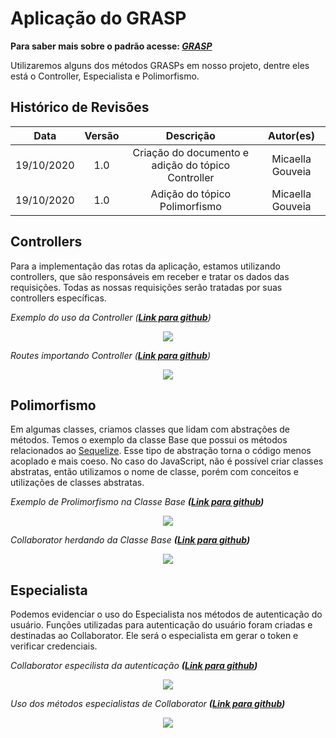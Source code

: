 #  Aplicação do GRASP
**Para saber mais sobre o padrão acesse: [*GRASP*](Project/Estudos/GRASP.md)**

Utilizaremos alguns dos métodos GRASPs em nosso projeto, dentre eles está o Controller, Especialista e Polimorfismo.

## Histórico de Revisões
| Data | Versão | Descrição | Autor(es) |
|:----:|:------:|:---------:|:---------:|
| 19/10/2020 | 1.0 | Criação do documento e adição do tópico Controller | Micaella Gouveia |
| 19/10/2020 | 1.0 | Adição do tópico Polimorfismo | Micaella Gouveia |

## Controllers
Para a implementação das rotas da aplicação, estamos utilizando controllers, que são responsáveis em receber e tratar os dados das requisições. Todas as nossas requisições serão tratadas por suas controllers específicas.

*Exemplo do uso da Controller (**[Link para github](https://github.com/UnBArqDsw/2020.1_G12_Stock_Backend/blob/devel/src/app/controllers/CollaboratorController.js)**)*

<p align="center">
<img src="/assets/padroes/grasp/collaboratorController.png" class="codes-prints" />
</p>

*Routes importando Controller (**[Link para github](https://github.com/UnBArqDsw/2020.1_G12_Stock_Backend/blob/devel/src/routes/Collaborator.routes.js)**)*

<p align="center">
<img src="/assets/padroes/grasp/collaboratorRoutes.png" class="codes-prints" />
</p>


## Polimorfismo
Em algumas classes, criamos classes que lidam com abstrações de métodos. Temos o exemplo da classe Base que possui os métodos relacionados ao [Sequelize](Modeling/objeto?id=Sequelize). Esse tipo de abstração torna o código menos acoplado e mais coeso. No caso do JavaScript, não é possível criar classes abstratas, então utilizamos o nome de classe, porém com conceitos e utilizações de classes abstratas.

*Exemplo de Prolimorfismo na Classe Base **([Link para github](https://github.com/UnBArqDsw/2020.1_G12_Stock_Backend/blob/devel/src/app/StockBase/Base.js))***

<p align="center">
<img src="/assets/padroes/decorator/decoratorBase.png" class="codes-prints" />
</p>

*Collaborator herdando da Classe Base **([Link para github](https://github.com/UnBArqDsw/2020.1_G12_Stock_Backend/blob/devel/src/app/StockBase/CollaboratorBase.js))***

<p align="center">
<img src="/assets/padroes/decorator/collaboratorBase.png" class="codes-prints" />
</p>

## Especialista
Podemos evidenciar o uso do Especialista nos métodos de autenticação do usuário. Funções utilizadas para autenticação do usuário foram criadas e destinadas ao Collaborator. Ele será o especialista em gerar o token e verificar credenciais.

*Collaborator especilista da autenticação **([Link para github](https://github.com/UnBArqDsw/2020.1_G12_Stock_Backend/blob/devel/src/app/models/Collaborator.js))***
<p align="center">
<img src="/assets/padroes/grasp/collaboratorEspecialista.png" class="codes-prints" />
</p>

*Uso dos métodos especialistas de Collaborator **([Link para github](https://github.com/UnBArqDsw/2020.1_G12_Stock_Backend/blob/devel/src/app/StockBase/CollaboratorBase.js))***
<p align="center">
<img src="/assets/padroes/grasp/collaboratorEspecialistaBase.png" class="codes-prints" />
</p>